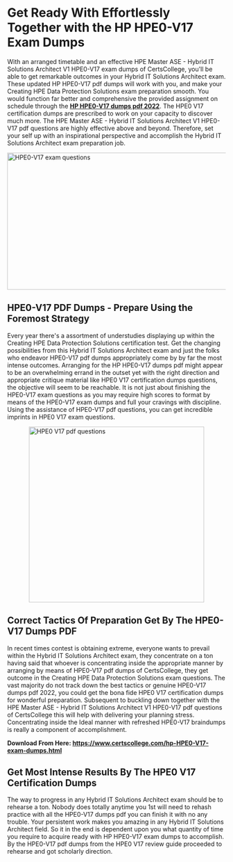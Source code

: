 <h1><strong>Get Ready With Effortlessly Together with the HP HPE0-V17 Exam Dumps&nbsp;</strong></h1>
<p><span style="font-weight: 400;">With an arranged timetable and an effective HPE Master ASE - Hybrid IT Solutions Architect V1 HPE0-V17 exam dumps of CertsCollege, you'll be able to get remarkable outcomes in your Hybrid IT Solutions Architect exam. These updated HP HPE0-V17 pdf dumps will work with you, and make your Creating HPE Data Protection Solutions exam preparation smooth. You would function far better and comprehensive the provided assignment on schedule through the <strong><a href="https://www.certscollege.com/hp-HPE0-V17-exam-dumps.html">HP HPE0-V17 dumps pdf 2022</a></strong>. The HPE0 V17 certification dumps are prescribed to work on your capacity to discover much more. The HPE Master ASE - Hybrid IT Solutions Architect V1 HPE0-V17 pdf questions are highly effective above and beyond. Therefore, set your self up with an inspirational perspective and accomplish the Hybrid IT Solutions Architect exam preparation job.&nbsp;</span></p>
<p><span style="font-weight: 400;"><img style="display: block; margin-left: auto; margin-right: auto;" src="https://i.ibb.co/CPDK3ps/Yellow-and-Blue-Initiative-Blog-Banner.png" alt="HPE0-V17 exam questions" width="559" height="315" /></span></p>
<h2><strong>HPE0-V17 PDF Dumps - Prepare Using the Foremost Strategy</strong></h2>
<p><span style="font-weight: 400;">Every year there's a assortment of understudies displaying up within the Creating HPE Data Protection Solutions certification test. Get the changing possibilities from this Hybrid IT Solutions Architect exam and just the folks who endeavor HPE0-V17 pdf dumps appropriately come by by far the most intense outcomes. Arranging for the HP HPE0-V17 dumps pdf might appear to be an overwhelming errand in the outset yet with the right direction and appropriate critique material like HPE0 V17 certification dumps questions, the objective will seem to be reachable. It is not just about finishing the HPE0-V17 exam questions as you may require high scores to format by means of the HPE0-V17 exam dumps and full your cravings with discipline. Using the assistance of HPE0-V17 pdf questions, you can get incredible imprints in HPE0 V17 exam questions.</span></p>
<p><span style="font-weight: 400;"><a href="https://tinyurl.com/y2onk52c"><img style="display: block; margin-left: auto; margin-right: auto;" src="https://i.ibb.co/9tMrhdY/Teacher-Appreciation-Invitation.png" alt="HPE0 V17 pdf questions " width="404" height="404" /></a></span></p>
<h2><strong>Correct Tactics Of Preparation Get By The HPE0-V17 Dumps PDF</strong></h2>
<p><span style="font-weight: 400;">In recent times contest is obtaining extreme, everyone wants to prevail within the Hybrid IT Solutions Architect exam, they concentrate on a ton having said that whoever is concentrating inside the appropriate manner by arranging by means of HPE0-V17 pdf dumps of CertsCollege, they get outcome in the Creating HPE Data Protection Solutions exam questions. The vast majority do not track down the best tactics or genuine HPE0-V17 dumps pdf 2022, you could get the bona fide HPE0 V17 certification dumps for wonderful preparation. Subsequent to buckling down together with the HPE Master ASE - Hybrid IT Solutions Architect V1 HPE0-V17 pdf questions of CertsCollege this will help with delivering your planning stress. Concentrating inside the Ideal manner with refreshed HPE0-V17 braindumps is really a component of accomplishment.</span></p>
<p><span style="font-weight: 400;"><strong>Download From Here: <a href="https://www.certscollege.com/hp-HPE0-V17-exam-dumps.html">https://www.certscollege.com/hp-HPE0-V17-exam-dumps.html</a></strong></span></p>
<h2><strong>Get Most Intense Results By The HPE0 V17 Certification Dumps</strong></h2>
<p><span style="font-weight: 400;">The way to progress in any Hybrid IT Solutions Architect exam should be to rehearse a ton. Nobody does totally anytime you 1st will need to rehash practice with all the HPE0-V17 dumps pdf you can finish it with no any trouble. Your persistent work makes you amazing in any Hybrid IT Solutions Architect field. So it in the end is dependent upon you what quantity of time you require to acquire ready with HP HPE0-V17 exam dumps to accomplish. By the HPE0-V17 pdf dumps from the HPE0 V17 review guide proceeded to rehearse and got scholarly direction.</span></p>
